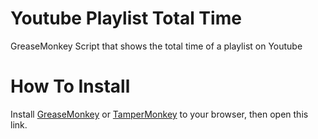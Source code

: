 # Youtube Playlist Total Time
GreaseMonkey Script that shows the total time of a playlist on Youtube

# How To Install

Install [GreaseMonkey](https://addons.mozilla.org/pt-PT/firefox/addon/greasemonkey/) or [TamperMonkey](https://www.tampermonkey.net/) to your browser, then open this link.
